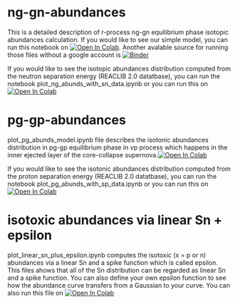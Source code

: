 # ng-gn-abundances
This is a detailed description of r-process ng-gn equilibrium phase isotopic abundances calculation. If you would like to see our simple model, you can run this notebook on [![Open In Colab](https://colab.research.google.com/assets/colab-badge.svg)](https://colab.research.google.com/drive/1csQ2-oSmTEoqS62X8BxfTV4_DV5c45G8?usp=sharing). Another avalable source for running those files without a google account is [![Binder](https://mybinder.org/badge_logo.svg)](https://mybinder.org/v2/gh/mengkel/ng-gn-abundances/HEAD)

If you would like to see the isotopic abundances distribution computed from the neutron separation energy (REACLIB 2.0 datatbase), you can run the notebook plot_ng_abunds_with_sn_data.ipynb or you can run  this on [![Open In Colab](https://colab.research.google.com/assets/colab-badge.svg)](https://colab.research.google.com/drive/1FZix6Pcqqs78I1c1ylHUp2-Cxi85a9hp?usp=sharing)

# pg-gp-abundances
plot_pg_abunds_model.ipynb file describes the isotonic abundances distribution in pg-gp equilibrium phase in $\nu$p process which happens in the inner ejected layer of the core-collapse supernova.[![Open In Colab](https://colab.research.google.com/assets/colab-badge.svg)](https://drive.google.com/file/d/1aTKbH05x2XmtJlJ9vbfrE17Py2Pe6k8l/view?usp=sharing)

If you would like to see the isotonic abundances distribution computed from the proton separation energy (REACLIB 2.0 datatbase), you can run the notebook plot_pg_abunds_with_sp_data.ipynb or you can run  this on [![Open In Colab](https://colab.research.google.com/assets/colab-badge.svg)](https://drive.google.com/file/d/1P1Sio6Rfs_9aqMVqDLmJNUpp5Vg1rQbJ/view?usp=sharing)

# isotoxic abundances via linear Sn + epsilon
plot_linear_sn_plus_epsilon.ipynb computes the isotoxic (x = p or n) abundances via a linear Sn and a spike function which is called epsilon. This files ahows that all of the Sn distribution can be regarded as linear Sn and a spike function. You can also define your own epsilon function to see how the abundance curve transfers from a Gaussian to your curve. You can also run this file on [![Open In Colab](https://colab.research.google.com/assets/colab-badge.svg)](https://colab.research.google.com/drive/17hBxrrAgcUtaGdCZFO1DYH7aKG3D3AX9?usp=sharing) 



